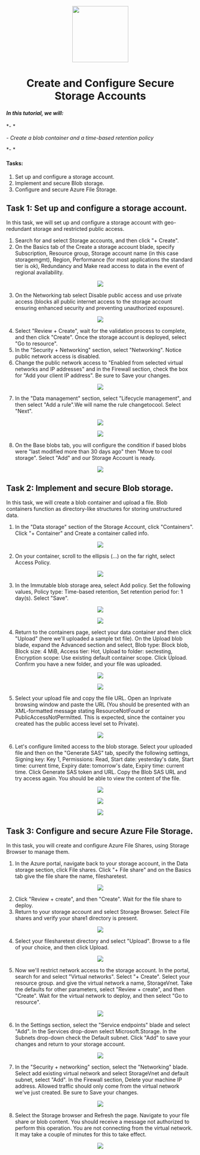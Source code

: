 <p align="center">
  <img src="https://github.com/user-attachments/assets/c48e28da-9e3d-43b2-a283-e9725bb26c08" width="150" height="auto">
  <h1 align="center">Create and Configure Secure Storage Accounts</h1>
</p>

#### *In this tutorial, we will:*
*- *

*- Create a blob container and a time-based retention policy*

*- *

#### Tasks:
 1. Set up and configure a storage account.
 2. Implement and secure Blob storage.
 3. Configure and secure Azure File Storage.

## Task 1: Set up and configure a storage account.

In this task, we will set up and configure a storage account with geo-redundant storage and restricted public access.

1.  Search for and select Storage accounts, and then click "+ Create".
2.  On the Basics tab of the Create a storage account blade, specify Subscription, Resource group, Storage account name	(in this case storagemgmt), Region, Performance	(for most applications the standard tier is ok), Redundancy	and Make read access to data in the event of regional availability.

<p align="center">
<img src="https://github.com/user-attachments/assets/9abfa090-532c-418e-9578-2d8095b1a657">
</p>

3.  On the Networking tab select Disable public access and use private access (blocks all public internet access to the storage account ensuring enhanced security and preventing unauthorized exposure).

<p align="center">
<img src="https://github.com/user-attachments/assets/84cca693-8376-4e2d-9e95-8f6d9b39e4ef">
</p>

4.  Select "Review + Create", wait for the validation process to complete, and then click "Create". Once the storage account is deployed, select "Go to resource".
5.  In the "Security + Networking" section, select "Networking". Notice public network access is disabled.
6.  Change the public network access to "Enabled from selected virtual networks and IP addresses" and in the Firewall section, check the box for "Add your client IP address". Be sure to Save your changes.

<p align="center">
<img src="https://github.com/user-attachments/assets/6b1e6cb4-f303-4055-997e-fd37239503a4">
</p>

7.  In the "Data management" section, select "Lifecycle management", and then select "Add a rule".We will name the rule changetocool. Select "Next".

<p align="center">
<img src="https://github.com/user-attachments/assets/1d971ee8-8ee2-4fd2-8e97-1201b6a00558">
</p>

<p align="center">
<img src="https://github.com/user-attachments/assets/66550d54-12a8-4ba2-9619-d22e8c88c4ed">
</p>

8.  On the Base blobs tab, you will configure the condition if based blobs were "last modified more than 30 days ago" then "Move to cool storage". Select "Add" and our Storage Account is ready.

<p align="center">
<img src="https://github.com/user-attachments/assets/48ed250b-8925-47e5-b5e4-1323356d605f">
</p>

## Task 2: Implement and secure Blob storage.

In this task, we will create a blob container and upload a file. Blob containers function as directory-like structures for storing unstructured data.

1.  In the "Data storage" section of the Storage Account, click "Containers". Click "+ Container" and Create a container called info.

<p align="center">
<img src="https://github.com/user-attachments/assets/e08e4329-1ee1-4493-a66b-08b48e7e1fc3">
</p>

2.  On your container, scroll to the ellipsis (...) on the far right, select Access Policy.

<p align="center">
<img src="https://github.com/user-attachments/assets/a5404ab1-f201-4cd2-a967-11b85cf0f039">
</p>

3.  In the Immutable blob storage area, select Add policy. Set the following values, Policy type:	Time-based retention, Set retention period for:	1 day(s). Select "Save".

<p align="center">
<img src="https://github.com/user-attachments/assets/3922049f-694d-45f9-b9c5-6f8caea1d852">
</p>


<p align="center">
<img src="https://github.com/user-attachments/assets/dc0e5834-180f-48d0-b051-cca7879a3258">
</p>

4.  Return to the containers page, select your data container and then click "Upload" (here we'll uploaded a sample txt file). On the Upload blob blade, expand the Advanced section and select, Blob type: Block blob, Block size: 4 MiB, Access tier: Hot, Upload to folder: sectesting, Encryption scope:	Use existing default container scope. Click Upload. Confirm you have a new folder, and your file was uploaded.

<p align="center">
<img src="https://github.com/user-attachments/assets/24a379dd-e211-48da-b06c-5e7666311186">
</p>

<p align="center">
<img src="https://github.com/user-attachments/assets/0beaad56-a915-4c38-9ec3-853a4bb38447">
</p>

5.  Select your upload file and copy the file URL. Open an Inprivate browsing window and paste the URL (You should be presented with an XML-formatted message stating ResourceNotFound or PublicAccessNotPermitted. This is expected, since the container you created has the public access level set to Private).

<p align="center">
<img src="https://github.com/user-attachments/assets/c93c6105-7d82-4cf7-9049-ad27df089462">
</p>

6.  Let's configure limited access to the blob storage. Select your uploaded file and then on the "Generate SAS" tab, specify the following settings, Signing key: Key 1, Permissions: Read, Start date: yesterday's date, Start time:	current time, Expiry date: tomorrow's date, Expiry time: current time. Click Generate SAS token and URL. Copy the Blob SAS URL and try access again. You should be able to view the content of the file.

<p align="center">
<img src="https://github.com/user-attachments/assets/cb66ca48-da91-4f1f-b4f1-e3568e6b05eb">
</p>

<p align="center">
<img src="https://github.com/user-attachments/assets/b9df08bd-9a95-4fa8-936e-a926e9843a5e">
</p>

<p align="center">
<img src="https://github.com/user-attachments/assets/0a454ec1-b7bc-4c2f-9c0c-edeaee4ff223">
</p>

## Task 3: Configure and secure Azure File Storage.

In this task, you will create and configure Azure File Shares, using Storage Browser to manage them.

1.  In the Azure portal, navigate back to your storage account, in the Data storage section, click File shares. Click "+ File share" and on the Basics tab give the file share the name, filesharetest.

<p align="center">
<img src="https://github.com/user-attachments/assets/899ed12f-3c79-4e4e-acb9-2264b129289f">
</p>

2.  Click "Review + create", and then "Create". Wait for the file share to deploy.
3.  Return to your storage account and select Storage Browser. Select File shares and verify your share1 directory is present.

<p align="center">
<img src="https://github.com/user-attachments/assets/70cfba1d-4a9a-47a1-bdb7-8483d0d9145c">
</p>

4.  Select your filesharetest directory and select "Upload". Browse to a file of your choice, and then click Upload.

<p align="center">
<img src="https://github.com/user-attachments/assets/2f46d2b8-62f3-4e11-b5ac-784eb8819549">
</p>

5.  Now we'll restrict network access to the storage account. In the portal, search for and select "Virtual networks". Select "+ Create". Select your resource group. and give the virtual network a name, StorageVnet. Take the defaults for other parameters, select "Review + create", and then "Create". Wait for the virtual network to deploy, and then select "Go to resource".

<p align="center">
<img src="https://github.com/user-attachments/assets/9340f0c9-7241-4bc8-92c6-6f83a7c85d21">
</p>

6.  In the Settings section, select the "Service endpoints" blade and select "Add". In the Services drop-down select Microsoft.Storage. In the Subnets drop-down check the Default subnet. Click "Add" to save your changes and return to your storage account.

<p align="center">
<img src="https://github.com/user-attachments/assets/479a0cf1-cc55-4490-8b86-f84c830f0442">
</p>

7.  In the "Security + networking" section, select the "Networking" blade. Select add existing virtual network and select StorageVnet and default subnet, select "Add". In the Firewall section, Delete your machine IP address. Allowed traffic should only come from the virtual network we've just created. Be sure to Save your changes.

<p align="center">
<img src="https://github.com/user-attachments/assets/827956b1-96a8-47df-9bf2-3bc64aa0ceb1">
</p>

8.  Select the Storage browser and Refresh the page. Navigate to your file share or blob content. You should receive a message not authorized to perform this operation. You are not connecting from the virtual network. It may take a couple of minutes for this to take effect.

<p align="center">
<img src="https://github.com/user-attachments/assets/3b4e9d3d-cf03-48bc-a897-3083812e3c16">
</p>
